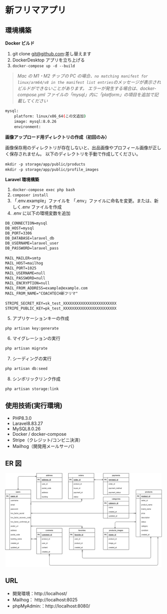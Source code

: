 # 新フリマアプリ

## 環境構築

**Docker ビルド**

1. git clone git@github.com:差し替えます
2. DockerDesktop アプリを立ち上げる
3. `docker-compose up -d --build`

> _Mac の M1・M2 チップの PC の場合、`no matching manifest for linux/arm64/v8 in the manifest list entries`のメッセージが表示されビルドができないことがあります。
> エラーが発生する場合は、docker-compose.yml ファイルの「mysql」内に「platform」の項目を追加で記載してください_

```bash
mysql:
    platform: linux/x86_64(この文追加)
    image: mysql:8.0.26
    environment:
```

**画像アップロード用ディレクトリの作成（初回のみ）**

画像保存用のディレクトリが存在しないと、出品画像やプロフィール画像が正しく保存されません。
以下のディレクトリを手動で作成してください。

`mkdir -p storage/app/public/products`<br>
`mkdir -p storage/app/public/profile_images`<br>

**Laravel 環境構築**

1. `docker-compose exec php bash`
2. `composer install`
3. 「.env.example」ファイルを 「.env」ファイルに命名を変更。または、新しく.env ファイルを作成
4. .env に以下の環境変数を追加

```text
DB_CONNECTION=mysql
DB_HOST=mysql
DB_PORT=3306
DB_DATABASE=laravel_db
DB_USERNAME=laravel_user
DB_PASSWORD=laravel_pass

MAIL_MAILER=smtp
MAIL_HOST=mailhog
MAIL_PORT=1025
MAIL_USERNAME=null
MAIL_PASSWORD=null
MAIL_ENCRYPTION=null
MAIL_FROM_ADDRESS=example@example.com
MAIL_FROM_NAME="COACHTECH新フリマ"

STRIPE_SECRET_KEY=sk_test_XXXXXXXXXXXXXXXXXXXXXXXX
STRIPE_PUBLIC_KEY=pk_test_XXXXXXXXXXXXXXXXXXXXXXXX
```

5. アプリケーションキーの作成

```bash
php artisan key:generate
```

6. マイグレーションの実行

```bash
php artisan migrate
```

7. シーディングの実行

```bash
php artisan db:seed
```

8. シンボリックリンク作成

```bash
php artisan storage:link
```

## 使用技術(実行環境)

- PHP8.3.0
- Laravel8.83.27
- MySQL8.0.26
- Docker / docker-compose
- Stripe（クレジット/コンビニ決済）
- Mailhog（開発用メールサーバ）

## ER 図

![alt](er.drawio.png)

## URL

- 開発環境：http://localhost/
- Mailhog： http://localhost:8025
- phpMyAdmin:：http://localhost:8080/
